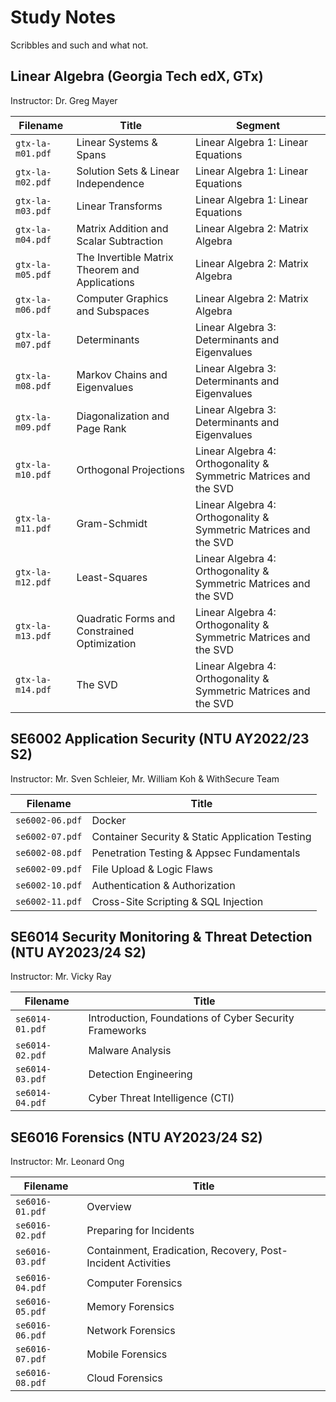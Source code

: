 # Study Notes

Scribbles and such and what not.

## Linear Algebra (Georgia Tech edX, GTx)

Instructor: Dr. Greg Mayer

| Filename         | Title                                          | Segment                                                          |
| ---------------- | ---------------------------------------------- | ---------------------------------------------------------------- |
| `gtx-la-m01.pdf` | Linear Systems & Spans                         | Linear Algebra 1: Linear Equations                               |
| `gtx-la-m02.pdf` | Solution Sets & Linear Independence            | Linear Algebra 1: Linear Equations                               |
| `gtx-la-m03.pdf` | Linear Transforms                              | Linear Algebra 1: Linear Equations                               |
| `gtx-la-m04.pdf` | Matrix Addition and Scalar Subtraction         | Linear Algebra 2: Matrix Algebra                                 |
| `gtx-la-m05.pdf` | The Invertible Matrix Theorem and Applications | Linear Algebra 2: Matrix Algebra                                 |
| `gtx-la-m06.pdf` | Computer Graphics and Subspaces                | Linear Algebra 2: Matrix Algebra                                 |
| `gtx-la-m07.pdf` | Determinants                                   | Linear Algebra 3: Determinants and Eigenvalues                   |
| `gtx-la-m08.pdf` | Markov Chains and Eigenvalues                  | Linear Algebra 3: Determinants and Eigenvalues                   |
| `gtx-la-m09.pdf` | Diagonalization and Page Rank                  | Linear Algebra 3: Determinants and Eigenvalues                   |
| `gtx-la-m10.pdf` | Orthogonal Projections                         | Linear Algebra 4: Orthogonality & Symmetric Matrices and the SVD |
| `gtx-la-m11.pdf` | Gram-Schmidt                                   | Linear Algebra 4: Orthogonality & Symmetric Matrices and the SVD |
| `gtx-la-m12.pdf` | Least-Squares                                  | Linear Algebra 4: Orthogonality & Symmetric Matrices and the SVD |
| `gtx-la-m13.pdf` | Quadratic Forms and Constrained Optimization   | Linear Algebra 4: Orthogonality & Symmetric Matrices and the SVD |
| `gtx-la-m14.pdf` | The SVD                                        | Linear Algebra 4: Orthogonality & Symmetric Matrices and the SVD |

## SE6002 Application Security (NTU AY2022/23 S2)

Instructor: Mr. Sven Schleier, Mr. William Koh & WithSecure Team

| Filename        | Title                                           |
| --------------- | ----------------------------------------------- |
| `se6002-06.pdf` | Docker                                          |
| `se6002-07.pdf` | Container Security & Static Application Testing |
| `se6002-08.pdf` | Penetration Testing & Appsec Fundamentals       |
| `se6002-09.pdf` | File Upload & Logic Flaws                       |
| `se6002-10.pdf` | Authentication & Authorization                  |
| `se6002-11.pdf` | Cross-Site Scripting & SQL Injection            |

## SE6014 Security Monitoring & Threat Detection (NTU AY2023/24 S2)

Instructor: Mr. Vicky Ray

| Filename        | Title                                                  |
| --------------- | ------------------------------------------------------ |
| `se6014-01.pdf` | Introduction, Foundations of Cyber Security Frameworks |
| `se6014-02.pdf` | Malware Analysis                                       |
| `se6014-03.pdf` | Detection Engineering                                  |
| `se6014-04.pdf` | Cyber Threat Intelligence (CTI)                        |

## SE6016 Forensics (NTU AY2023/24 S2)

Instructor: Mr. Leonard Ong

| Filename        | Title                                                        |
| --------------- | ------------------------------------------------------------ |
| `se6016-01.pdf` | Overview                                                     |
| `se6016-02.pdf` | Preparing for Incidents                                      |
| `se6016-03.pdf` | Containment, Eradication, Recovery, Post-Incident Activities |
| `se6016-04.pdf` | Computer Forensics                                           |
| `se6016-05.pdf` | Memory Forensics                                             |
| `se6016-06.pdf` | Network Forensics                                            |
| `se6016-07.pdf` | Mobile Forensics                                             |
| `se6016-08.pdf` | Cloud Forensics                                              |
